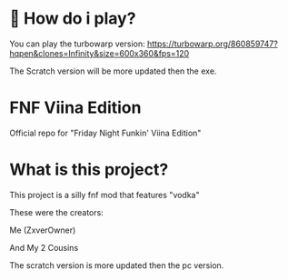 # 📌 How do i play?

You can play the turbowarp version: https://turbowarp.org/860859747?hqpen&clones=Infinity&size=600x360&fps=120

The Scratch version will be more updated then the exe.

# FNF Viina Edition
Official repo for "Friday Night Funkin' Viina Edition"

# What is this project?
This project is a silly fnf mod that features "vodka"

These were the creators:

Me (ZxverOwner)

And My 2 Cousins

The scratch version is more updated then the pc version.

